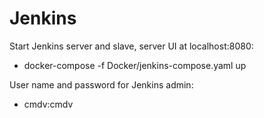 
# Jenkins

Start Jenkins server and slave, server UI at localhost:8080:

- docker-compose -f Docker/jenkins-compose.yaml up

User name and password for Jenkins admin:
- cmdv:cmdv